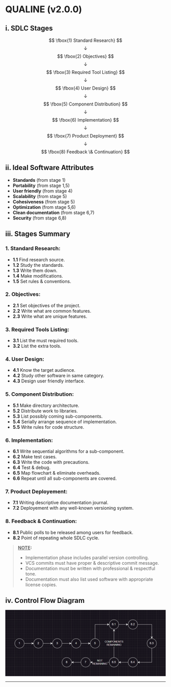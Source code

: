 # QUALINE (v2.0.0)


## i. SDLC Stages

$$ \fbox{1) Standard Research} $$
$$ \downarrow $$
$$ \fbox{2) Objectives} $$
$$ \downarrow $$
$$ \fbox{3) Required Tool Listing} $$
$$ \downarrow $$
$$ \fbox{4) User Design} $$
$$ \downarrow $$
$$ \fbox{5) Component Distribution} $$
$$ \downarrow $$
$$ \fbox{6) Implementation} $$
$$ \downarrow $$
$$ \fbox{7) Product Deployment} $$
$$ \downarrow $$
$$ \fbox{8) Feedback \& Continuation} $$


## ii. Ideal Software Attributes

- **Standards** (from stage 1)
- **Portability** (from stage 1,5)
- **User friendly** (from stage 4)
- **Scalability** (from stage 5)
- **Cohesiveness** (from stage 5)
- **Optimization** (from stage 5,6)
- **Clean documentation** (from stage 6,7)
- **Security** (from stage 6,8)


## iii. Stages Summary

### 1. Standard Research:
- **1.1** Find research source.
- **1.2** Study the standards.
- **1.3** Write them down.
- **1.4** Make modifications.
- **1.5** Set rules & conventions.

### 2. Objectives:
- **2.1** Set objectives of the project.
- **2.2** Write what are common features.
- **2.3** Write what are unique features.

### 3. Required Tools Listing:
- **3.1** List the must required tools.
- **3.2** List the extra tools.

### 4. User Design:
- **4.1** Know the target audience.
- **4.2** Study other software in same category.
- **4.3** Design user friendly interface.

### 5. Component Distribution:
- **5.1** Make directory architecture.
- **5.2** Distribute work to libraries.
- **5.3** List possibly coming sub-components.
- **5.4** Serially arrange sequence of implementation.
- **5.5** Write rules for code structure.

### 6. Implementation:
- **6.1** Write sequential algorithms for a sub-component.
- **6.2** Make test cases.
- **6.3** Write the code with precautions.
- **6.4** Test & debug.
- **6.5** Map flowchart & eliminate overheads.
- **6.6** Repeat until all sub-components are covered.

### 7. Product Deployement:
- **7.1** Writing descriptive documentation journal.
- **7.2** Deployement with any well-known versioning system.

### 8. Feedback & Continuation:
- **8.1** Public polls to be released among users for feedback.
- **8.2** Point of repeating whole SDLC cycle.

>**<u>NOTE</u>:**
> - Implementation phase includes parallel version controlling.
> - VCS commits must have proper & descriptive commit message.
> - Documentation must be written with professional & respectful tone.
> - Documentation must also list used software with appropriate license copies.


## iv. Control Flow Diagram

![CFD](./../assets/cfd.png)

---
